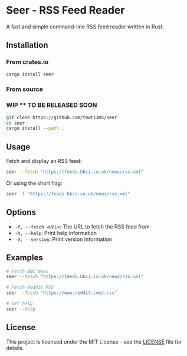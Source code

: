 # Seer - RSS Feed Reader

A fast and simple command-line RSS feed reader written in Rust.

## Installation

### From crates.io

```bash
cargo install seer
```

### From source

### WIP \*\* TO BE RELEASED SOON

```bash
git clone https://github.com/t0wt13m5/seer
cd seer
cargo install --path .
```

## Usage

Fetch and display an RSS feed:

```bash
seer --fetch "https://feeds.bbci.co.uk/news/rss.xml"
```

Or using the short flag:

```bash
seer -f "https://feeds.bbci.co.uk/news/rss.xml"
```

## Options

- `-f, --fetch <URL>`: The URL to fetch the RSS feed from
- `-h, --help`: Print help information
- `-V, --version`: Print version information

## Examples

```bash
# Fetch BBC News
seer --fetch "https://feeds.bbci.co.uk/news/rss.xml"

# Fetch Reddit RSS
seer --fetch "https://www.reddit.com/.rss"

# Get help
seer --help
```

## License

This project is licensed under the MIT License - see the [LICENSE](LICENSE) file for details.
